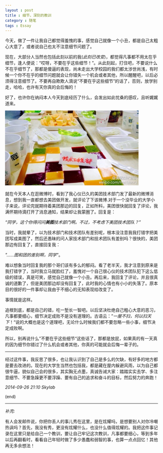 ```yaml
---
layout : post
title : 细节，深刻的教训
category : 随笔
tags : Essay
---
```

今天，做了一件让我自己都觉得羞愧的事，感觉自己就像一个小丑，都是自己太粗心大意了，或者说自己也太不注意细节问题了。

现在，大部分人当然也包括此刻以前的我(_此刻已改变_)，都觉得凡事都不用太在乎细节，逢人便说：“哎呀，不要在乎这些细节！”。从此刻起，打住吧，不要说什么不在乎细节了，那都是傻逼的表现，尚未走出大学校园的我们都太涉世尚浅，有时候一个你不在乎的细节问题就会让你错失一个机会或者其他，所以醒醒吧，以后必须得注意细节了。不要再自欺欺人滴说“不要在乎这些细节”的话了，否则，放学别走，哈哈，也许有天你真的会后悔的！

<!--more-->

好了，也许你在纳闷本人今天到底经历了什么，会发出如此忧桑的感叹，且听娓娓道来。

![pic](../images/201409/201409262015.jpg)

就在今天本人在逛微博时，看到了我心仪已久的美团技术部门发了最新的微博消息，想到我一直都想去美团做开发，就评论了下该微博.对于一个没毕业的大学小子来说，评论完就期待着美团那边的回复，正如所料，美团很快就回复了评论，我满怀期待滴打开了消息通知，结果却让我蒙圈了。回复是：

_“同学，这个你得问问**美图**技术部门啊。不过，不考虑下美团技术团队？”_

当时，我就晕了，以为技术部门和技术团队有差别呢，根本没注意我我打错字把美团写成美图了，然后还愚昧的问人家技术部门和技术团队有差别吗？很快的，美团那边有回复了，直接回复我：

_"……图和团的差别啊，同学"_。

难以想象当时回复我的那个哥们该有多么的郁闷。看了老半天，我才注意到原来是我打错字了，当时我立马就脸红了，羞愧对一个自己很心仪的技术团队犯下这么低级的错误，真是可笑，感觉自己就像一个小丑。再后来，我回复了评论，并且很真诚的道歉了，但是美团那边却没有回复了，此时我的心情也有小小的失落了。原本目的很好的一件事却让我由于不细心的无知表现给改变了。

事情就是这样。

追根到底，都是自己的错，吃一堑长一智吧。以后坚决杜绝自己粗心大意的恶习，凡事都要细心，细节决定成败不是没有道理的。古语云：”_一屋不扫，何以扫天下_！“说的大概也是这个道理吧，无论什么时候我们都不要忽略一些小事，细节决定成败啊。

所以，别再说什么”不要在乎这些细节“这些话了，那都是放屁，如果真的有一天真的因为细节你错过了什么机会或者其他，你真的可能就会后悔一辈子的。

---

经过这件事，我反思了很多，也让我认识到了自己是多么的欠缺，有好多的地方都是要去改进的。现在的大学生当然也包括我，都是藏在屋内躲避风雨，以为自己都很牛逼，貌似自己会的很多，其实胸无点墨，真诚告诫大家：踏踏实实去学、多注意细节、不要急躁更不要浮躁、要有自己的追求和奋斗的目标，然后努力的奔跑！

_2014-09-26 21:10 Skylab_

(end)       

---

_补充:_

有人会发邮件说，你把你丢人的事儿秀在这里，是在炫耀吗，是想要别人对你冷嘲热讽吗？首先，我没有秀，更没有炫耀什么，也没什么值得炫耀的。我把这件事记录在这里只是给自己一个教训，要让自己牢记这次教训，凡事都要细心，等到多年以后再翻看时，看看自己年轻时做了多少愚蠢和弱智的事，也算一点点回忆！其他再无多余想法！				